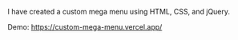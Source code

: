 I have created a custom mega menu using HTML, CSS, and jQuery.

Demo: https://custom-mega-menu.vercel.app/
